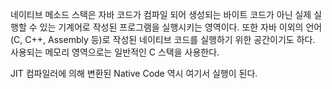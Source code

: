 네이티브 메소드 스택은 자바 코드가 컴파일 되어 생성되는 바이트 코드가 아닌 실제 실행할 수 있는 기계어로 작성된 프로그램을 실행시키는 영역이다.
또한 자바 이외의 언어(C, C++, Assembly 등)로 작성된 네이티브 코드를 실행하기 위한 공간이기도 하다.
사용되는 메모리 영역으로는 일반적인 C 스택을 사용한다.

JIT 컴파일러에 의해 변환된 Native Code 역시 여기서 실행이 된다.